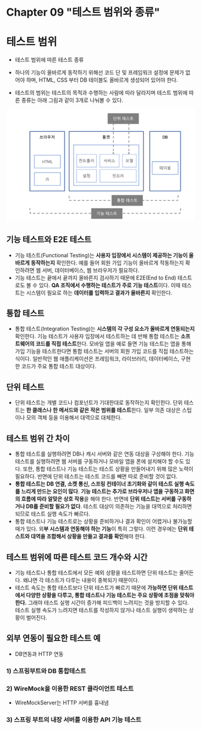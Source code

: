 # Chapter 09 "테스트 범위와 종류"

# 테스트 범위

- 테스트 범위에 따른 테스트 종류
- 하나의 기능이 올바르게 동작하기 위해선 코드 단 및 프레임워크 설정에 문제가 없어야 하며,
  HTML, CSS 부터 DB 테이블도 올바르게 생성되어 있어야 한다.

- 테스트의 범위는 테스트의 목적과 수행하는 사람에 따라 달라지며 테스트 범위에 따른 종류는 아래 그림과 같이 3개로 나눠볼 수 있다.

![테스트종류.png](테스트종류.png)

## 기능 테스트와 E2E 테스트

- 기능 테스트(Functional Testing)는 **사용자 입장에서 시스템이 제공하는 기능이 올바르게 동작하는지** 확인한다. 예를 들어 회원 가입 기능이 올바르게 작동하는지 확인하려면 웹 서버, 데이터베이스, 웹 브라우저가 필요하다.
- 기능 테스트는 끝에서 끝까지 올바른지 검사하기 때문에 E2E(End to End) 테스트로도 볼 수 있다. **QA 조직에서 수행하는 테스트가 주로 기능 테스트**이다. 이때 테스트는 시스템이 필요로 하는 **데이터를 입력하고 결과가 올바른지** 확인한다.

## 통합 테스트

- 통합 테스트(Integration Testing)는 **시스템의 각 구성 요소가 올바르게 연동되는지** 확인한다. 기능 테스트가 사용자 입장에서 테스트하는 데 반해 통합 테스트는 **소프트웨어의 코드를 직접 테스트**한다. 모바일 앱을 예로 들면 기능 테스트는 앱을 통해 가입 기능을 테스트한다면 통합 테스트는 서버의 회원 가입 코드를 직접 테스트하는 식이다. 일반적인 웹 애플리케이션은 프레임워크, 라이브러리, 데이터베이스, 구현한 코드가 주요 통합 테스트 대상이다.

## 단위 테스트

- 단위 테스트는 개별 코드나 컴포넌트가 기대한대로 동작하는지 확인한다. 단위 테스트는 **한 클래스나 한 메서드와 같은 작은 범위를 테스트**한다. 일부 의존 대상은 스텁이나 모의 객체 등을 이용해서 대역으로 대체한다.

## 테스트 범위 간 차이

- 통합 테스트를 실행하려면 DB나 캐시 서버와 같은 연동 대상을 구성해야 한다. 기능 테스트를 실행하려면 웹 서버를 구동하거나 모바일 앱을 폰에 설치해야 할 수도 있다. 또한, 통합 테스트나 기능 테스트는 테스트 상황을 만들어내기 위해 많은 노력이 필요하다. 반면에 단위 테스트는 테스트 코드를 빼면 따로 준비할 것이 없다.
- **통합 테스트는 DB 연결, 소켓 통신, 스프링 컨테이너 초기화와 같이 테스트 실행 속도를 느리게 만드는 요인이 많다**. **기능 테스트는 추가로 브라우저나 앱을 구동하고 화면의 흐름에 따라 알맞은 상호 작용**을 해야 한다. 반면에 **단위 테스트는 서버를 구동하거나 DB를 준비할 필요가 없다**. 테스트 대상이 의존하는 기능을 대역으로 처리하면 되므로 테스트 실행 속도가 빠르다.
- 통합 테스트나 기능 테스트로는 상황을 준비하거나 결과 확인이 어렵거나 불가능할 때가 있다. 외**부 시스템과 연동해야 하는 기능**이 특히 그렇다. 이런 경우에는 **단위 테스트와 대역을 조합해서 상황을 만들고 결과를 확인**해야 한다.

## 테스트 범위에 따른 테스트 코드 개수와 시간

- 기능 테스트나 통합 테스트에서 모든 예외 상황을 테스트하면 단위 테스트는 줄어든다. 왜냐면 각 테스트가 다루는 내용이 중복되기 때문이다.
- 테스트 속도는 통합 테스트보다 단위 테스트가 빠르기 때문에 **가능하면 단위 테스트에서 다양한 상황을 다루고, 통합 테스트나 기능 테스트는 주요 상황에 초점을 맞춰야 한다.** 그래야 테스트 실행 시간이 증가해 피드백이 느려지는 것을 방지할 수 있다. 테스트 실행 속도가 느려지면 테스트를 작성하지 않거나 테스트 실행이 생략하는 상황이 벌어진다.

## 외부 연동이 필요한 테스트 예

- DB연동과 HTTP 연동

### 1) 스프링부트와 DB 통합테스트

### 2) WireMock을 이용한 REST 클라이언트 테스트

- WireMockServer는 HTTP 서버를 흉내냄

### 3) 스프링 부트의 내장 서버를 이용한 API 기능 테스트